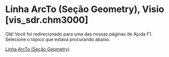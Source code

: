 
# Linha ArcTo (Seção Geometry), Visio [vis_sdr.chm3000]

Olá! Você foi redirecionado para uma das nossas páginas de Ajuda F1. Selecione o tópico que estava procurando abaixo.

[Linha ArcTo (Seção Geometry)](http://msdn.microsoft.com/library/612b605d-a703-b08f-2e8e-7bc1624b5370%28Office.15%29.aspx)
